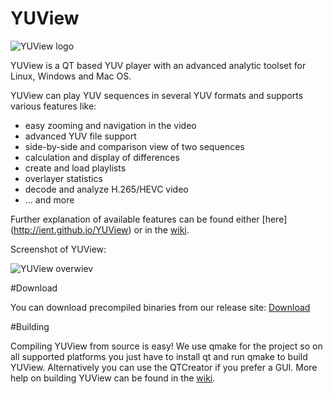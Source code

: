 # YUView
![YUView logo](https://raw.githubusercontent.com/IENT/YUView/master/images/IENT-YUView-256.png)

YUView is a QT based YUV player with an advanced analytic toolset for Linux, Windows and Mac OS. 

YUView can play YUV sequences in several YUV formats and supports various features like:
* easy zooming and navigation in the video
* advanced YUV file support
* side-by-side and comparison view of two sequences
* calculation and display of differences
* create and load playlists
* overlayer statistics
* decode and analyze H.265/HEVC video
* ... and more

Further explanation of available features can be found either [here] (http://ient.github.io/YUView) or 
in the [wiki](https://github.com/IENT/YUView/wik).

Screenshot of YUView:

![YUView overwiev](https://raw.githubusercontent.com/IENT/YUView/gh-pages/images/Overwiev.png)

#Download

You can download precompiled binaries from our release site: [Download](https://github.com/IENT/YUView/releases)

#Building

Compiling YUView from source is easy! We use qmake for the project so on all supported platforms you just have to install qt and run qmake to build YUView. Alternatively you can use the QTCreator if you prefer a GUI. More help on building YUView can be found in the [wiki](https://github.com/IENT/YUView/wiki/Compile-YUView).
